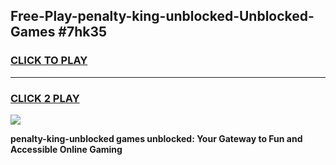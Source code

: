 
## Free-Play-penalty-king-unblocked-Unblocked-Games #7hk35
<h3>
<a href="https://news.freeplayer.one?title=penalty-king-unblocked&ref=8M">CLICK TO PLAY</a></h3>
<hr>

<h3>
<a href="https://news.freeplayer.one?title=penalty-king-unblocked&ref=8M">CLICK 2 PLAY</a>
  
</h3>

<a href="https://news.freeplayer.one?title=penalty-king-unblocked&ref=8M"><img src="https://clearcache.store/games.png"></a>


**penalty-king-unblocked games unblocked: Your Gateway to Fun and Accessible Online Gaming**
